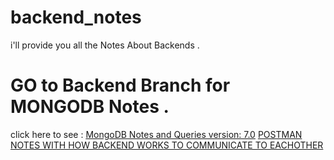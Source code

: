 # backend_notes
i'll provide you all the Notes About Backends .
# GO to Backend Branch for MONGODB Notes .
click here to see : [MongoDB Notes and Queries version: 7.0](https://github.com/nikkhyro-dev/backend_notes/tree/mongodb)
[POSTMAN NOTES WITH HOW BACKEND WORKS TO COMMUNICATE TO EACHOTHER](https://github.com/nikkhyro-dev/backend_notes/tree/post)
